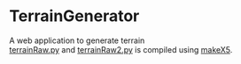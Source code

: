 # TerrainGenerator
 A web application to generate terrain  
 [terrainRaw.py](./terrainRaw.py) and [terrainRaw2.py](./terrainRaw2.py) is compiled using [makeX5](https://github.com/ILikePython256/makeX/blob/master/makeX5.py).
